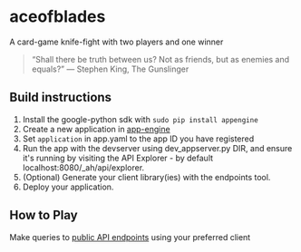 # aceofblades

A card-game knife-fight with two players and one winner

> “Shall there be truth between us? 
> Not as friends, but as enemies and equals?” ― Stephen King, The Gunslinger


## Build instructions
1. Install the google-python sdk with `sudo pip install appengine`
1.  Create a new application in [app-engine](https://console.cloud.google.com)
1.  Set `application` in app.yaml to the app ID you have registered
1.  Run the app with the devserver using dev_appserver.py DIR, and ensure it's
 running by visiting the API Explorer - by default localhost:8080/_ah/api/explorer.
1.  (Optional) Generate your client library(ies) with the endpoints tool.
1. Deploy your application.
 

## How to Play
Make queries to [public API endpoints](http://docs.aceofblades.apiary.io/) using your preferred client

